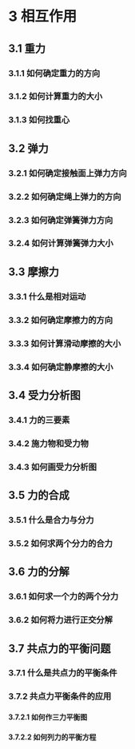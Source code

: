# 3 相互作用

## 3.1 重力

### 3.1.1 如何确定重力的方向

### 3.1.2 如何计算重力的大小

### 3.1.3 如何找重心

## 3.2 弹力

### 3.2.1 如何确定接触面上弹力方向

### 3.2.2 如何确定绳上弹力的方向

### 3.2.3 如何确定弹簧弹力方向

### 3.2.4 如何计算弹簧弹力大小

## 3.3 摩擦力

### 3.3.1 什么是相对运动

### 3.3.2 如何确定摩擦力的方向

### 3.3.3 如何计算滑动摩擦的大小

### 3.3.4 如何确定静摩擦的大小

## 3.4 受力分析图

### 3.4.1 力的三要素

### 3.4.2 施力物和受力物

### 3.4.3 如何画受力分析图

## 3.5 力的合成

### 3.5.1 什么是合力与分力

### 3.5.2 如何求两个分力的合力

## 3.6 力的分解

### 3.6.1 如何求一个力的两个分力

### 3.6.2 如何将力进行正交分解

## 3.7 共点力的平衡问题

### 3.7.1 什么是共点力的平衡条件

### 3.7.2 共点力平衡条件的应用

#### 3.7.2.1 如何作三力平衡图

#### 3.7.2.2 如何列力的平衡方程